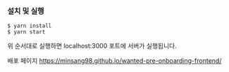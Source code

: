 ### 설치 및 실행
```
$ yarn install
$ yarn start
```

위 순서대로 실행하면 localhost:3000 포트에 서버가 실행됩니다.

배포 페이지 https://minsang98.github.io/wanted-pre-onboarding-frontend/
